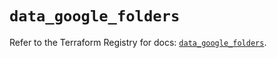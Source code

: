 # `data_google_folders`

Refer to the Terraform Registry for docs: [`data_google_folders`](https://registry.terraform.io/providers/hashicorp/google-beta/6.45.0/docs/data-sources/google_folders).
